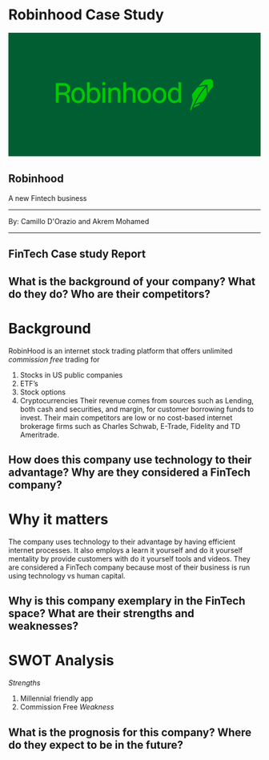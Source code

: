# Robinhood Case Study

![Robinhood](robinhood.png)

## Robinhood 
A new Fintech business

---


By: Camillo D'Orazio and Akrem Mohamed

---

## FinTech Case study Report


## What is the background of your company? What do they do? Who are their competitors?

# Background
RobinHood is an internet stock trading platform that offers unlimited *commission free* trading for 
1.	Stocks in US public companies
2.	ETF’s
3.	Stock options
4.	Cryptocurrencies
Their revenue comes from sources such as Lending, both cash and securities, and margin, for customer borrowing funds to invest. 
Their main competitors are low or no cost-based internet brokerage firms such as Charles Schwab, E-Trade, Fidelity and TD Ameritrade.

## How does this company use technology to their advantage? Why are they considered a FinTech company?

# Why it matters
The company uses technology to their advantage by having efficient internet processes. It also employs a learn it yourself and do it yourself mentality by provide customers with do it yourself tools and videos. They are considered a FinTech company because most of their business is run using technology vs human capital. 

## Why is this company exemplary in the FinTech space? What are their strengths and weaknesses?

# SWOT Analysis
*Strengths*
1. Millennial friendly app
2. Commission Free
*Weakness*


## What is the prognosis for this company? Where do they expect to be in the future?

